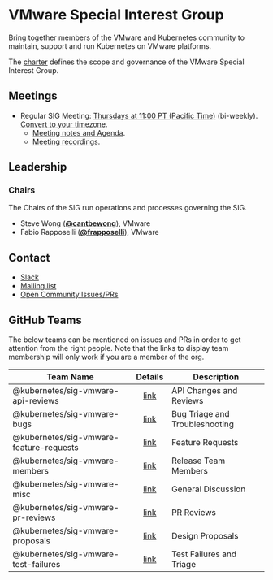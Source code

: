 <!---
This is an autogenerated file!

Please do not edit this file directly, but instead make changes to the
sigs.yaml file in the project root.

To understand how this file is generated, see https://git.k8s.io/community/generator/README.md
--->
# VMware Special Interest Group

Bring together members of the VMware and Kubernetes community to maintain, support and run Kubernetes on VMware platforms.

The [charter](charter.md) defines the scope and governance of the VMware Special Interest Group.

## Meetings
* Regular SIG Meeting: [Thursdays at 11:00 PT (Pacific Time)](https://docs.google.com/document/d/1FQx0BPlkkl1Bn0c9ocVBxYIKojpmrS1CFP5h0DI68AE/edit) (bi-weekly). [Convert to your timezone](http://www.thetimezoneconverter.com/?t=11:00&tz=PT%20%28Pacific%20Time%29).
  * [Meeting notes and Agenda](https://docs.google.com/document/d/1RV0nVtlPoAtM0DQwNYxYCC9lHfiHpTNatyv4bek6XtA/edit?usp=sharing).
  * [Meeting recordings](https://www.youtube.com/playlist?list=PLutJyDdkKQIqKv-Zq8WbyibQtemChor9y).

## Leadership

### Chairs
The Chairs of the SIG run operations and processes governing the SIG.

* Steve Wong (**[@cantbewong](https://github.com/cantbewong)**), VMware
* Fabio Rapposelli (**[@frapposelli](https://github.com/frapposelli)**), VMware

## Contact
* [Slack](https://kubernetes.slack.com/messages/sig-vmware)
* [Mailing list](https://groups.google.com/forum/#!forum/kubernetes-sig-vmware)
* [Open Community Issues/PRs](https://github.com/kubernetes/community/labels/sig%2Fvmware)

## GitHub Teams

The below teams can be mentioned on issues and PRs in order to get attention from the right people.
Note that the links to display team membership will only work if you are a member of the org.

| Team Name | Details | Description |
| --------- |:-------:| ----------- |
| @kubernetes/sig-vmware-api-reviews | [link](https://github.com/orgs/kubernetes/teams/sig-vmware-api-reviews) | API Changes and Reviews |
| @kubernetes/sig-vmware-bugs | [link](https://github.com/orgs/kubernetes/teams/sig-vmware-bugs) | Bug Triage and Troubleshooting |
| @kubernetes/sig-vmware-feature-requests | [link](https://github.com/orgs/kubernetes/teams/sig-vmware-feature-requests) | Feature Requests |
| @kubernetes/sig-vmware-members | [link](https://github.com/orgs/kubernetes/teams/sig-vmware-members) | Release Team Members |
| @kubernetes/sig-vmware-misc | [link](https://github.com/orgs/kubernetes/teams/sig-vmware-misc) | General Discussion |
| @kubernetes/sig-vmware-pr-reviews | [link](https://github.com/orgs/kubernetes/teams/sig-vmware-pr-reviews) | PR Reviews |
| @kubernetes/sig-vmware-proposals | [link](https://github.com/orgs/kubernetes/teams/sig-vmware-proposals) | Design Proposals |
| @kubernetes/sig-vmware-test-failures | [link](https://github.com/orgs/kubernetes/teams/sig-vmware-test-failures) | Test Failures and Triage |

<!-- BEGIN CUSTOM CONTENT -->

<!-- END CUSTOM CONTENT -->
